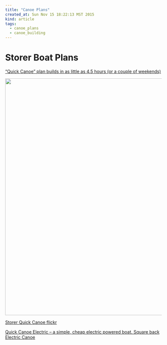 ```yaml
---
title: "Canoe Plans"
created_at: Sun Nov 15 18:22:13 MST 2015
kind: article
tags:
  - canoe_plans
  - canoe_building
---
```


# Storer Boat Plans


<a href="http://www.storerboatplans.com/wp/news/woodworker-puts-plywood-canoe-together-in-4-hours/" target="_blank">“Quick Canoe” plan builds in as little as 4.5 hours (or a couple of weekends)</a>
 
<img src="/assets/images/storer-quick-canoes-on-beach.jpg" width="760px">

<a href="https://www.flickr.com/photos/boatmik/sets/72157622884183439/" target="_blank">Storer Quick Canoe flickr</a>

<a href="http://www.storerboatplans.com/wp/boat/dinghy/quick-canoe-electric-a-simple-cheap-electric-powered-boat/" target="_blank">Quick Canoe Electric – a simple, cheap electric powered boat. Square back Electric Canoe</a>



<!--
html boilerplate
<a href="" target="_blank"></a>
<img src="" width="400px">
-->

